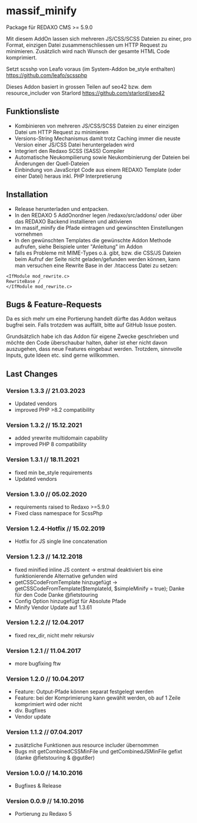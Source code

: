 # massif_minify

Package für REDAXO CMS >= 5.9.0

Mit diesem AddOn lassen sich mehreren JS/CSS/SCSS Dateien zu einer,
pro Format, einzigen Datei zusammenschliessen um HTTP Request zu minimieren.
Zusätzlich wird nach Wunsch der gesamte HTML Code komprimiert.

Setzt scsshp von Leafo voraus (im System-Addon be_style enthalten)
https://github.com/leafo/scssphp

Dieses Addon basiert in grossen Teilen auf seo42 bzw. dem resource_includer von Starlord
https://github.com/starlord/seo42

## Funktionsliste

-   Kombinieren von mehreren JS/CSS/SCSS Dateien zu einer einzigen Datei um HTTP Request zu minimieren
-   Versions-String Mechanismus damit trotz Caching immer die neuste Version einer JS/CSS Datei heruntergeladen wird
-   Integriert den Redaxo SCSS (SASS) Compiler
-   Automatische Neukompilierung sowie Neukombinierung der Dateien bei Änderungen der Quell-Dateien
-   Einbindung von JavaScript Code aus einem REDAXO Template (oder einer Datei) heraus inkl. PHP Interpretierung

## Installation

-   Release herunterladen und entpacken.
-   In den REDAXO 5 AddOnordner legen /redaxo/src/addons/ oder über das REDAXO Backend installieren und aktivieren
-   Im massif_minify die Pfade eintragen und gewünschten Einstellungen vornehmen
-   In den gewünschten Templates die gewünschte Addon Methode aufrufen, siehe Beispiele unter "Anleitung" im Addon
-   falls es Probleme mit MIME-Types o.ä. gibt, bzw. die CSS/JS Dateien beim Aufruf der Seite nicht geladen/gefunden werden können, kann man versuchen eine Rewrite Base in der .htaccess Datei zu setzen:

```
<IfModule mod_rewrite.c>
RewriteBase /
</IfModule mod_rewrite.c>
```

## Bugs & Feature-Requests

Da es sich mehr um eine Portierung handelt dürfte das Addon weitaus bugfrei sein. Falls trotzdem was auffällt, bitte auf GitHub Issue posten.

Grundsätzlich habe ich das Addon für eigene Zwecke geschrieben und möchte den Code überschaubar halten, daher ist eher nicht davon auszugehen, dass neue Features eingebaut werden. Trotzdem, sinnvolle Inputs, gute Ideen etc. sind gerne willkommen.

## Last Changes

### Version 1.3.3 // 21.03.2023

-   Updated vendors
-   improved PHP >8.2 compatibility

### Version 1.3.2 // 15.12.2021

-   added yrewrite multidomain capability
-   improved PHP 8 compatibility

### Version 1.3.1 // 18.11.2021

-   fixed min be_style requirements
-   Updated vendors

### Version 1.3.0 // 05.02.2020

-   requirements raised to Redaxo >=5.9.0
-   Fixed class namespace for ScssPhp

### Version 1.2.4-Hotfix // 15.02.2019

-   Hotfix for JS single line concatenation

### Version 1.2.3 // 14.12.2018

-   fixed minified inline JS content -> erstmal deaktiviert bis eine funktionierende Alternative gefunden wird
-   getCSSCodeFromTemplate hinzugefügt -> getCSSCodeFromTemplate($templateId, $simpleMinify = true); Danke für den Code Danke @fietstouring
-   Config Option hinzugefügt für Absolute Pfade
-   Minify Vendor Update auf 1.3.61

### Version 1.2.2 // 12.04.2017

-   fixed rex_dir, nicht mehr rekursiv

### Version 1.2.1 // 11.04.2017

-   more bugfixing ftw

### Version 1.2.0 // 10.04.2017

-   Feature: Output-Pfade können separat festgelegt werden
-   Feature: bei der Komprimierung kann gewählt werden, ob auf 1 Zeile komprimiert wird oder nicht
-   div. Bugfixes
-   Vendor update

### Version 1.1.2 // 07.04.2017

-   zusätzliche Funktionen aus resource includer übernommen
-   Bugs mit getCombinedCSSMinFile und getCombinedJSMinFile gefixt (danke @fietstouring & @gut8er)

### Version 1.0.0 // 14.10.2016

-   Bugfixes & Release

### Version 0.0.9 // 14.10.2016

-   Portierung zu Redaxo 5
